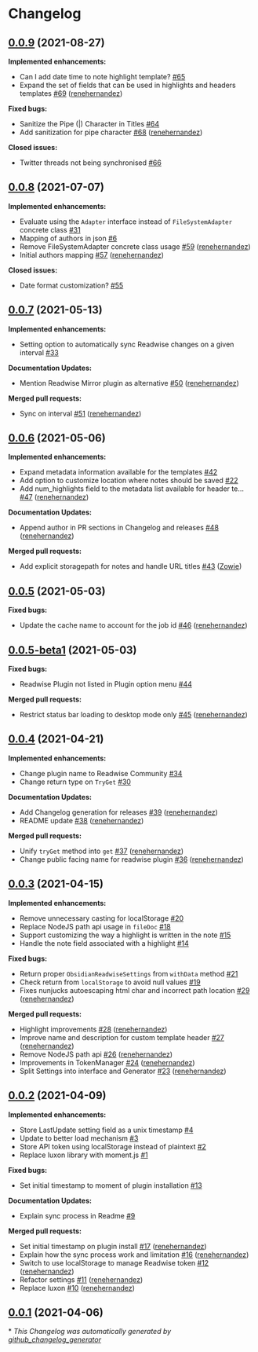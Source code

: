 # Changelog

## [0.0.9](https://github.com/renehernandez/obsidian-readwise/tree/0.0.9) (2021-08-27)

**Implemented enhancements:**

- Can I add date time to note highlight template? [\#65](https://github.com/renehernandez/obsidian-readwise/issues/65)
- Expand the set of fields that can be used in highlights and headers templates [\#69](https://github.com/renehernandez/obsidian-readwise/pull/69) ([renehernandez](https://github.com/renehernandez))

**Fixed bugs:**

- Sanitize the Pipe \(|\) Character in Titles [\#64](https://github.com/renehernandez/obsidian-readwise/issues/64)
- Add sanitization for pipe character [\#68](https://github.com/renehernandez/obsidian-readwise/pull/68) ([renehernandez](https://github.com/renehernandez))

**Closed issues:**

- Twitter threads not being synchronised [\#66](https://github.com/renehernandez/obsidian-readwise/issues/66)

## [0.0.8](https://github.com/renehernandez/obsidian-readwise/tree/0.0.8) (2021-07-07)

**Implemented enhancements:**

- Evaluate using the `Adapter` interface instead of `FileSystemAdapter` concrete class [\#31](https://github.com/renehernandez/obsidian-readwise/issues/31)
- Mapping of authors in json [\#6](https://github.com/renehernandez/obsidian-readwise/issues/6)
- Remove FileSystemAdapter concrete class usage [\#59](https://github.com/renehernandez/obsidian-readwise/pull/59) ([renehernandez](https://github.com/renehernandez))
- Initial authors mapping [\#57](https://github.com/renehernandez/obsidian-readwise/pull/57) ([renehernandez](https://github.com/renehernandez))

**Closed issues:**

- Date format customization? [\#55](https://github.com/renehernandez/obsidian-readwise/issues/55)

## [0.0.7](https://github.com/renehernandez/obsidian-readwise/tree/0.0.7) (2021-05-13)

**Implemented enhancements:**

- Setting option to automatically sync Readwise changes on a given interval [\#33](https://github.com/renehernandez/obsidian-readwise/issues/33)

**Documentation Updates:**

- Mention Readwise Mirror plugin as alternative [\#50](https://github.com/renehernandez/obsidian-readwise/pull/50) ([renehernandez](https://github.com/renehernandez))

**Merged pull requests:**

- Sync on interval [\#51](https://github.com/renehernandez/obsidian-readwise/pull/51) ([renehernandez](https://github.com/renehernandez))

## [0.0.6](https://github.com/renehernandez/obsidian-readwise/tree/0.0.6) (2021-05-06)

**Implemented enhancements:**

- Expand metadata information available for the templates [\#42](https://github.com/renehernandez/obsidian-readwise/issues/42)
- Add option to customize location where notes should be saved [\#22](https://github.com/renehernandez/obsidian-readwise/issues/22)
- Add num\_highlights field to the metadata list available for header te… [\#47](https://github.com/renehernandez/obsidian-readwise/pull/47) ([renehernandez](https://github.com/renehernandez))

**Documentation Updates:**

- Append author in PR sections in Changelog and releases [\#48](https://github.com/renehernandez/obsidian-readwise/pull/48) ([renehernandez](https://github.com/renehernandez))

**Merged pull requests:**

- Add explicit storagepath for notes and handle URL titles [\#43](https://github.com/renehernandez/obsidian-readwise/pull/43) ([Zowie](https://github.com/Zowie))

## [0.0.5](https://github.com/renehernandez/obsidian-readwise/tree/0.0.5) (2021-05-03)

**Fixed bugs:**

- Update the cache name to account for the job id [\#46](https://github.com/renehernandez/obsidian-readwise/pull/46) ([renehernandez](https://github.com/renehernandez))

## [0.0.5-beta1](https://github.com/renehernandez/obsidian-readwise/tree/0.0.5-beta1) (2021-05-03)

**Fixed bugs:**

- Readwise Plugin not listed in Plugin option menu [\#44](https://github.com/renehernandez/obsidian-readwise/issues/44)

**Merged pull requests:**

- Restrict status bar loading to desktop mode only [\#45](https://github.com/renehernandez/obsidian-readwise/pull/45) ([renehernandez](https://github.com/renehernandez))

## [0.0.4](https://github.com/renehernandez/obsidian-readwise/tree/0.0.4) (2021-04-21)

**Implemented enhancements:**

- Change plugin name to Readwise Community [\#34](https://github.com/renehernandez/obsidian-readwise/issues/34)
- Change return type on `TryGet` [\#30](https://github.com/renehernandez/obsidian-readwise/issues/30)

**Documentation Updates:**

- Add Changelog generation for releases [\#39](https://github.com/renehernandez/obsidian-readwise/pull/39) ([renehernandez](https://github.com/renehernandez))
- README update [\#38](https://github.com/renehernandez/obsidian-readwise/pull/38) ([renehernandez](https://github.com/renehernandez))

**Merged pull requests:**

- Unify `tryGet` method into `get` [\#37](https://github.com/renehernandez/obsidian-readwise/pull/37) ([renehernandez](https://github.com/renehernandez))
- Change public facing name for readwise plugin [\#36](https://github.com/renehernandez/obsidian-readwise/pull/36) ([renehernandez](https://github.com/renehernandez))

## [0.0.3](https://github.com/renehernandez/obsidian-readwise/tree/0.0.3) (2021-04-15)

**Implemented enhancements:**

- Remove unnecessary casting for localStorage [\#20](https://github.com/renehernandez/obsidian-readwise/issues/20)
- Replace NodeJS path api usage in `fileDoc` [\#18](https://github.com/renehernandez/obsidian-readwise/issues/18)
- Support customizing the way a highlight is written in the note [\#15](https://github.com/renehernandez/obsidian-readwise/issues/15)
- Handle the note field associated with a highlight [\#14](https://github.com/renehernandez/obsidian-readwise/issues/14)

**Fixed bugs:**

- Return proper `ObsidianReadwiseSettings` from `withData` method [\#21](https://github.com/renehernandez/obsidian-readwise/issues/21)
- Check return from `localStorage` to avoid null values [\#19](https://github.com/renehernandez/obsidian-readwise/issues/19)
- Fixes nunjucks autoescaping html char and incorrect path location [\#29](https://github.com/renehernandez/obsidian-readwise/pull/29) ([renehernandez](https://github.com/renehernandez))

**Merged pull requests:**

- Highlight improvements [\#28](https://github.com/renehernandez/obsidian-readwise/pull/28) ([renehernandez](https://github.com/renehernandez))
- Improve name and description for custom template header [\#27](https://github.com/renehernandez/obsidian-readwise/pull/27) ([renehernandez](https://github.com/renehernandez))
- Remove NodeJS path api [\#26](https://github.com/renehernandez/obsidian-readwise/pull/26) ([renehernandez](https://github.com/renehernandez))
- Improvements in TokenManager [\#24](https://github.com/renehernandez/obsidian-readwise/pull/24) ([renehernandez](https://github.com/renehernandez))
- Split Settings into interface and Generator [\#23](https://github.com/renehernandez/obsidian-readwise/pull/23) ([renehernandez](https://github.com/renehernandez))

## [0.0.2](https://github.com/renehernandez/obsidian-readwise/tree/0.0.2) (2021-04-09)

**Implemented enhancements:**

- Store LastUpdate setting field as a unix timestamp [\#4](https://github.com/renehernandez/obsidian-readwise/issues/4)
- Update to better load mechanism [\#3](https://github.com/renehernandez/obsidian-readwise/issues/3)
- Store API token using localStorage instead of plaintext [\#2](https://github.com/renehernandez/obsidian-readwise/issues/2)
- Replace luxon library with moment.js [\#1](https://github.com/renehernandez/obsidian-readwise/issues/1)

**Fixed bugs:**

- Set initial timestamp to moment of plugin installation [\#13](https://github.com/renehernandez/obsidian-readwise/issues/13)

**Documentation Updates:**

- Explain sync process in Readme [\#9](https://github.com/renehernandez/obsidian-readwise/issues/9)

**Merged pull requests:**

- Set initial timestamp on plugin install [\#17](https://github.com/renehernandez/obsidian-readwise/pull/17) ([renehernandez](https://github.com/renehernandez))
- Explain how the sync process work and limitation [\#16](https://github.com/renehernandez/obsidian-readwise/pull/16) ([renehernandez](https://github.com/renehernandez))
- Switch to use localStorage to manage Readwise token [\#12](https://github.com/renehernandez/obsidian-readwise/pull/12) ([renehernandez](https://github.com/renehernandez))
- Refactor settings [\#11](https://github.com/renehernandez/obsidian-readwise/pull/11) ([renehernandez](https://github.com/renehernandez))
- Replace luxon [\#10](https://github.com/renehernandez/obsidian-readwise/pull/10) ([renehernandez](https://github.com/renehernandez))

## [0.0.1](https://github.com/renehernandez/obsidian-readwise/tree/0.0.1) (2021-04-06)



\* *This Changelog was automatically generated by [github_changelog_generator](https://github.com/github-changelog-generator/github-changelog-generator)*
